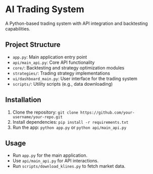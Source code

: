 # AI Trading System
A Python-based trading system with API integration and backtesting capabilities.

## Project Structure
- `app.py`: Main application entry point
- `api/main_api.py`: Core API functionality
- `core/`: Backtesting and strategy optimization modules
- `strategies/`: Trading strategy implementations
- `ui/dashboard_main.py`: User interface for the trading system
- `scripts/`: Utility scripts (e.g., data downloading)

## Installation
1. Clone the repository: `git clone https://github.com/your-username/your-repo.git`
2. Install dependencies: `pip install -r requirements.txt`
3. Run the app: `python app.py` or `python api/main_api.py`

## Usage
- Run `app.py` for the main application.
- Use `api/main_api.py` for API interactions.
- Run `scripts/download_klines.py` to fetch market data.